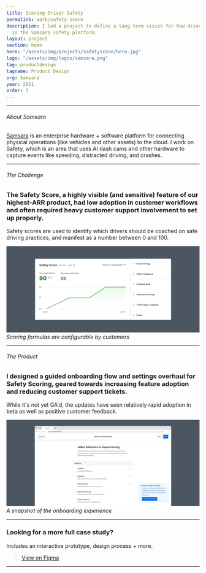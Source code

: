 ```yaml
---
title: Scoring Driver Safety
permalink: work/safety-score
description: I led a project to define a long-term vision for how drivers are scored
  in the Samsara safety platform.
layout: project
section: home
hero: "/assets/img/projects/safetyscore/hero.jpg"
logo: "/assets/img/logos/samsara.png"
tag: productdesign
tagname: Product Design
org: Samsara
year: 2021
order: 3
---
```


---
###### About Samsara
[Samsara](https://www.samsara.com/) is an enterprise hardware + software platform for connecting physical operations (like vehicles and other assets) to the cloud. I work on Safety, which is an area that uses AI dash cams and other hardware to capture events like speeding, distracted driving, and crashes.

---



###### The Challenge

### The Safety Score, a highly visible (and sensitive) feature of our highest-ARR product, had low adoption in customer workflows and often required heavy customer support involvement to set up properly.

Safety scores are used to identify which drivers should be coached on safe driving practices, and manifest as a number between 0 and 100.


![Scores](/assets/img/projects/safetyscore/scoring.jpg)
*Scoring formulas are configurable by customers*

---

###### The Product
### I designed a guided onboarding flow and settings overhaul for Safety Scoring, geared towards increasing feature adoption and reducing customer support tickets.

While it's not yet GA'd, the updates have seen relatively rapid adoption in beta as well as positive customer feedback.

![Snapshot of the product](/assets/img/projects/safetyscore/product.jpg)
*A snapshot of the onboarding experience*

---

### Looking for a more full case study?
Includes an interactive prototype, design process + more.
> [View on Figma](https://www.figma.com/proto/jMqB7SHyxXqfG2sW7GSORx/Samsara-%7C-Safety-Scoring-Onboarding-%26-Settings?page-id=0%3A1&node-id=29%3A8606&viewport=1127%2C155%2C0.02&scaling=contain&starting-point-node-id=29%3A8606&show-proto-sidebar=1)

---
